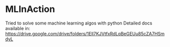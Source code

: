 # MLInAction
Tried to solve some machine learning algos with python
Detailed docs available in: https://drive.google.com/drive/folders/1Ell7KJVtfxRdLqBeGEUu85cZA7HSmdyL
